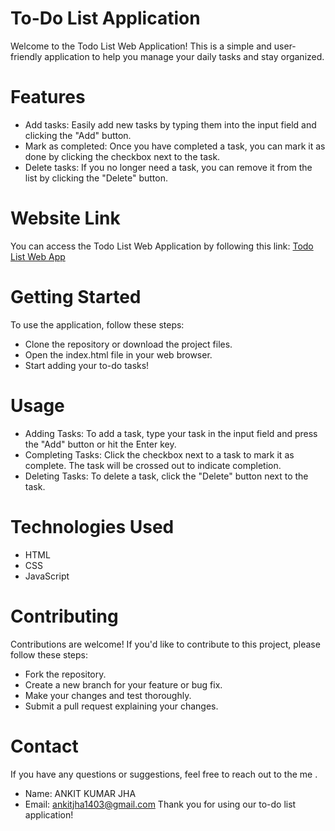 # To-Do List Application
Welcome to the Todo List Web Application! This is a simple and user-friendly application to help you manage your daily tasks and stay organized.


# Features
- Add tasks: Easily add new tasks by typing them into the input field and clicking the "Add" button.
- Mark as completed: Once you have completed a task, you can mark it as done by clicking the checkbox next to the task.
- Delete tasks: If you no longer need a task, you can remove it from the list by clicking the "Delete" button.

# Website Link
You can access the Todo List Web Application by following this link: [Todo List Web App](https://ankitjha13.github.io/ToDo-List2/)


# Getting Started
To use the application, follow these steps:

- Clone the repository or download the project files.
- Open the index.html file in your web browser.
- Start adding your to-do tasks!
# Usage
- Adding Tasks: To add a task, type your task in the input field and press the "Add" button or hit the Enter key.
- Completing Tasks: Click the checkbox next to a task to mark it as complete. The task will be crossed out to indicate completion.
- Deleting Tasks: To delete a task, click the "Delete" button next to the task.
  
# Technologies Used
- HTML
- CSS
- JavaScript
  
# Contributing
Contributions are welcome! If you'd like to contribute to this project, please follow these steps:

- Fork the repository.
- Create a new branch for your feature or bug fix.
- Make your changes and test thoroughly.
- Submit a pull request explaining your changes.
  
# Contact
If you have any questions or suggestions, feel free to reach out to the me .

- Name: ANKIT KUMAR JHA
- Email: ankitjha1403@gmail.com
Thank you for using our to-do list application!
